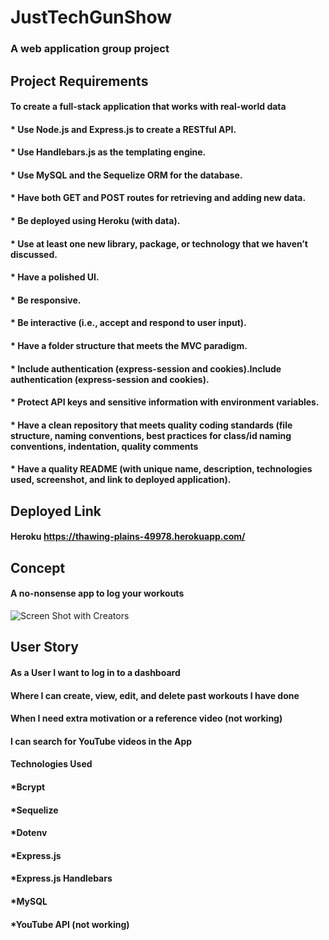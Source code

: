 # JustTechGunShow
### A web application group project 

## Project Requirements
#### To create a full-stack application that works with real-world data
#### * Use Node.js and Express.js to create a RESTful API.
#### * Use Handlebars.js as the templating engine.
#### * Use MySQL and the Sequelize ORM for the database.
#### * Have both GET and POST routes for retrieving and adding new data.
#### * Be deployed using Heroku (with data).
#### * Use at least one new library, package, or technology that we haven’t discussed.
#### * Have a polished UI.
#### * Be responsive.
#### * Be interactive (i.e., accept and respond to user input).
#### * Have a folder structure that meets the MVC paradigm.
#### * Include authentication (express-session and cookies).Include authentication (express-session and cookies).
#### * Protect API keys and sensitive information with environment variables.
#### * Have a clean repository that meets quality coding standards (file structure, naming conventions, best practices for class/id naming conventions, indentation, quality comments
#### * Have a quality README (with unique name, description, technologies used, screenshot, and link to deployed application).

## Deployed Link 
#### Heroku https://thawing-plains-49978.herokuapp.com/

## Concept 
#### A no-nonsense app to log your workouts 


![Screen Shot with Creators](https://github.com/thecatwest/JustTechGunShow/blob/develop/public/assets/screenshot.png "Screen Shot with creators")

## User Story 
#### As a User I want to log in to a dashboard 
#### Where I can create, view, edit, and delete past workouts I have done 
#### When I need extra motivation or a reference video (not working) 
#### I can search for YouTube videos in the App

#### Technologies Used 
#### *Bcrypt 
#### *Sequelize 
#### *Dotenv
#### *Express.js
#### *Express.js Handlebars
#### *MySQL
#### *YouTube API (not working) 

